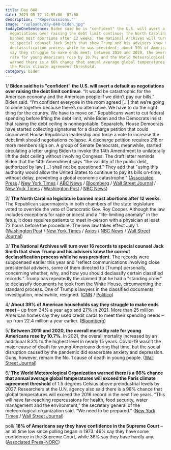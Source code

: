 ```yaml
---
title: Day 848
date: 2023-05-17 14:55:00 -07:00
description: '"Repercussions."'
image: "/uploads/day-848-biden.jpg"
todayInOneSentence: Biden said he is "confident" the U.S. will avert a default as
  negotiations over raising the debt limit continue; the North Carolina legislature
  banned most abortions after 12 weeks; the National Archives will turn over 16 records
  to special counsel Jack Smith that show Trump and his advisers knew the correct
  declassification process while he was president; about 39% of American households
  say they struggle to make ends meet; between 2019 and 2020, the overall mortality
  rate for young Americans rose by 10.7%; and the World Meteorological Organization
  warned there is a 66% chance that annual average global temperatures will exceed
  the Paris climate agreement threshold.
category: biden
---
```


1/ **Biden said he is "confident" the U.S. will avert a default as negotiations over raising the debt limit continue**. “It would be catastrophic for the American economy and the American people if we didn’t pay our bills,” Biden said. “I’m confident everyone in the room agreed \[...\] that we’re going to come together because there’s no alternative. We have to do the right thing for the country. We have to move on.” Republicans want to cut federal spending before lifting the debt limit, while Biden and the Democrats insist that raising the debt ceiling is nonnegotiable. Separately, House Democrats have started collecting signatures for a discharge petition that could circumvent House Republican leadership and force a vote to increase the debt limit should negotiations collapse. A discharge petition requires 218 or more members sign on. A group of Senate Democrats, meanwhile, started circulating a letter urging Biden to invoke the 14th Amendment to unilaterally lift the debt ceiling without involving Congress. The draft letter reminds Biden that the 14th Amendment says “the validity of the public debt, authorized by law \[...\] shall not be questioned.” They add that "using this authority would allow the United States to continue to pay its bills on-time, without delay, preventing a global economic catastrophe." ([Associated Press](https://apnews.com/article/debt-limit-joe-biden-kevin-mccarthy-default-c0abf8c6d13ac382e9922e3a8a9aaea0) / [New York Times](https://www.nytimes.com/2023/05/17/us/politics/biden-debt-limit-default.html) / [ABC News](https://abcnews.go.com/Politics/biden-confident-us-avert-default-departs-foreign-trip/story?id=99391247) / [Bloomberg](https://www.bloomberg.com/news/articles/2023-05-17/biden-confident-on-reaching-debt-deal-as-he-leaves-for-japan?srnd=premium&sref=MIBMEEoj) / [Wall Street Journal](https://www.wsj.com/articles/democrats-to-launch-discharge-petition-aiming-to-force-debt-ceiling-vote-cb82484f?mod=hp_lead_pos7) / [New York Times](https://www.nytimes.com/2023/05/17/us/house-democrats-petition-debt-limit-vote.html) / [Washington Post](https://www.washingtonpost.com/politics/2023/05/17/debt-ceiling-democrats-discharge-petition/) / [NBC News](https://www.nbcnews.com/politics/congress/senate-democrats-urge-biden-prepare-invoke-14th-amendment-lift-debt-li-rcna84935))

2/ **The North Carolina legislature banned most abortions after 12 weeks**. The Republican supermajority in both chambers of the state legislature voted to override the veto of Democratic Gov. Roy Cooper. Although the law includes exceptions for rape or incest and a “life-limiting anomaly” in the fetus, it does requires patients to meet in-person with a physician at least 72 hours before the procedure. The new law takes effect July 1. ([Washington Post](https://www.washingtonpost.com/politics/2023/05/16/north-carolina-senate-overrides-governors-veto-abortion-ban/) / [New York Times](https://www.nytimes.com/2023/05/16/us/north-carolina-abortion-ban.html) / [Axios](https://www.axios.com/2023/05/17/north-carolina-abortion-veto-override) / [NBC News](https://www.nbcnews.com/politics/politics-news/north-carolina-republicans-aim-override-governors-abortion-ban-veto-rcna84651) / [Wall Street Journal](https://www.wsj.com/articles/north-carolina-lawmakers-to-vote-on-overriding-veto-of-12-week-abortion-ban-4d7d56c1?mod=djemalertNEWS))

3/ **The National Archives will turn over 16 records to special counsel Jack Smith that show Trump and his advisers knew the correct declassification process while he was president**. The records were subpoenaed earlier this year and "reflect communications involving close presidential advisers, some of them directed to \[Trump\] personally, concerning whether, why, and how you should declassify certain classified records.” Trump has repeatedly the claimed that he had a "standing order" to declassify documents he took from the White House, circumventing the standard process. One of Trump's lawyers in the classified documents investigation, meanwhile, resigned. ([CNN](https://www.cnn.com/2023/05/17/politics/trump-letter-archives-special-counsel-declassification/index.html) / [Politico](https://www.politico.com/news/2023/05/17/trump-lawyer-in-classified-documents-probe-resigns-00097355))

4/ **About 39% of American households say they struggle to make ends meet** – up from 34% a year ago and 27% in 2021. More than 25 million American homes say they used credit cards  to meet their spending needs – up from 22.4 million a year earlier. ([Bloomberg](https://www.bloomberg.com/news/articles/2023-05-17/almost-90-million-us-homes-struggle-with-expenses-census-says?srnd=premium&sref=MIBMEEoj))

5/ **Between 2019 and 2020, the overall mortality rate for young Americans rose by 10.7%**. In 2021, the overall mortality increased by an additional 8.3% to the highest level in nearly 15 years. Covid-19 wasn’t the major cause of death for young Americans during that time, but the social disruption caused by the pandemic did exacerbate anxiety and depression. Guns, however, remain the No. 1 cause of death in young people. ([Wall Street Journal](https://www.wsj.com/articles/death-rate-children-teens-guns-drugs-54c604f4?mod=hp_lead_pos1))

6/ **The World Meteorological Organization warned there is a 66% chance that annual average global temperatures will exceed the Paris climate agreement threshold** of 1.5 degrees Celsius above preindustrial levels by 2027. Researchers at the U.N. agency also said there is a 98% chance that global temperatures will exceed the 2016 record in the next five years. “This will have far-reaching repercussions for health, food security, water management and the environment,” the secretary general of the meteorological organization said. “We need to be prepared.” ([New York Times](https://www.nytimes.com/2023/05/17/climate/record-heat-forecast.html) / [Wall Street Journal](https://www.wsj.com/articles/global-warming-likely-to-pass-1-5-degree-threshold-in-next-five-years-u-n-report-says-a829b40b?mod=hp_listb_pos1))

poll/ **18% of Americans say they have confidence in the Supreme Court** – an all time low since polling began in 1973. 46% say they have some confidence in the Supreme Court, while 36% say they have hardly any. ([Associated Press-NORC](https://apnorc.org/projects/public-confidence-in-the-u-s-supreme-court-is-at-its-lowest-since-1973/?doing_wp_cron=1684356680.3793730735778808593750))